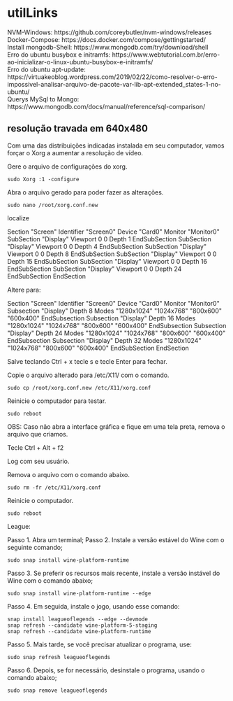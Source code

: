 # utilLinks

<p align="left">
NVM-Windows: https://github.com/coreybutler/nvm-windows/releases <br />
Docker-Compose: https://docs.docker.com/compose/gettingstarted/ <br />
Install mongodb-Shell: https://www.mongodb.com/try/download/shell <br />
Erro do ubuntu busybox e initramfs: https://www.webtutorial.com.br/erro-ao-inicializar-o-linux-ubuntu-busybox-e-initramfs/ <br />
Erro do ubuntu apt-update: https://virtuakeoblog.wordpress.com/2019/02/22/como-resolver-o-erro-impossivel-analisar-arquivo-de-pacote-var-lib-apt-extended_states-1-no-ubuntu/ <br />
Querys MySql to Mongo: https://www.mongodb.com/docs/manual/reference/sql-comparison/
</p>

## resolução travada em 640x480

Com uma das distribuições indicadas instalada em seu computador, vamos forçar o Xorg a aumentar a resolução de vídeo.

Gere o arquivo de configurações do xorg.

    sudo Xorg :1 -configure

Abra o arquivo gerado para poder fazer as alterações.

    sudo nano /root/xorg.conf.new

localize

Section "Screen"
Identifier "Screen0"
Device "Card0"
Monitor "Monitor0"
SubSection "Display"
Viewport 0 0
Depth 1
EndSubSection
SubSection "Display"
Viewport 0 0
Depth 4
EndSubSection
SubSection "Display"
Viewport 0 0
Depth 8
EndSubSection
SubSection "Display"
Viewport 0 0
Depth 15
EndSubSection
SubSection "Display"
Viewport 0 0
Depth 16
EndSubSection
SubSection "Display"
Viewport 0 0
Depth 24
EndSubSection
EndSection

Altere para:

Section "Screen"
Identifier "Screen0"
Device "Card0"
Monitor "Monitor0"
Subsection "Display"
Depth 8
Modes "1280x1024" "1024x768" "800x600" "600x400"
EndSubsection
Subsection "Display"
Depth 16
Modes "1280x1024" "1024x768" "800x600" "600x400"
EndSubsection
Subsection "Display"
Depth 24
Modes "1280x1024" "1024x768" "800x600" "600x400"
EndSubsection
Subsection "Display"
Depth 32
Modes "1280x1024" "1024x768" "800x600" "600x400"
EndSubSection
EndSection

Salve teclando Ctrl + x tecle s e tecle Enter para fechar.

Copie o arquivo alterado para /etc/X11/ com o comando.

    sudo cp /root/xorg.conf.new /etc/X11/xorg.conf

Reinicie o computador para testar.

    sudo reboot

OBS: Caso não abra a interface gráfica e fique em uma tela preta, remova o arquivo que criamos.

Tecle Ctrl + Alt + f2

Log com seu usuário.

Remova o arquivo com o comando abaixo.

    sudo rm -fr /etc/X11/xorg.conf

Reinicie o computador.

    sudo reboot

League:

Passo 1. Abra um terminal;
Passo 2. Instale a versão estável do Wine com o seguinte comando;

    sudo snap install wine-platform-runtime

Passo 3. Se preferir os recursos mais recente, instale a versão instável do Wine com o comando abaixo;

    sudo snap install wine-platform-runtime --edge

Passo 4. Em seguida, instale o jogo, usando esse comando:

    snap install leagueoflegends --edge --devmode
    snap refresh --candidate wine-platform-5-staging
    snap refresh --candidate wine-platform-runtime

Passo 5. Mais tarde, se você precisar atualizar o programa, use:

    sudo snap refresh leagueoflegends

Passo 6. Depois, se for necessário, desinstale o programa, usando o comando abaixo;

    sudo snap remove leagueoflegends
